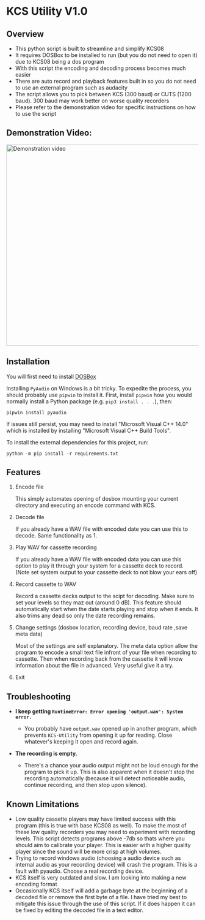 # KCS Utility V1.0

## Overview
- This python script is built to streamline and simplify KCS08
- It requires DOSBox to be installed to run (but you do not need to open it) due to KCS08 being a dos program
- With this script the encoding and decoding process becomes much easier
- There are auto record and playback features built in so you do not need to use an external program such as audacity
- The script allows you to pick between KCS (300 baud) or CUTS (1200 baud). 300 baud may work better on worse quality recorders
- Please refer to the demonstration video for specific instructions on how to use the script

##  Demonstration Video:

<a href="https://www.youtube.com/watch?v=LhpXfOWhbPY
" target="_blank"><img src="http://img.youtube.com/vi/LhpXfOWhbPY/0.jpg" 
alt="Demonstration video" width="700" height="525" border="0" /></a>


## Installation

You will first need to install [DOSBox](https://www.dosbox.com/download.php?main=1)

Installing `PyAudio` on Windows is a bit tricky. To expedite the process, you should probably use `pipwin` to install it. First, install `pipwin` how you would normally install a Python package (e.g. `pip3 install . . .`), then:

```
pipwin install pyaudio
```

If issues still persist, you may need to install "Microsoft Visual C++ 14.0" which is installed by installing "Microsoft Visual C++ Build Tools".

To install the external dependencies for this project, run:
```
python -m pip install -r requirements.txt
```

## Features
1. Encode file
    
    This simply automates opening of dosbox mounting your current directory and executing an encode command with KCS.

2. Decode file
    
    If you already have a WAV file with encoded date you can use this to decode. Same functionality as 1.
    
3. Play WAV for cassette recording
    
    If you already have a WAV file with encoded data you can use this option to play it through your system for a cassette deck to record.
    (Note set system output to your cassette deck to not blow your ears off)

4. Record cassette to WAV
    
    Record a cassette decks output to the scipt for decoding. Make sure to set your levels so they maz out (around 0 dB).
    This feature should automatically start when the date starts playing and stop when it ends.
    It also trims any dead so only the date recording remains.


5. Change settings (dosbox location, recording device, baud rate ,save meta data)

    Most of the settings are self explanatory. The meta data option allow the program to encode a small text file infront of your file when recording to cassette.
    Then when recording back from the cassette it will know information about the file in advanced. Very useful give it a try.

6. Exit

## Troubleshooting

- **I keep getting `RuntimeError: Error opening 'output.wav': System error.`**
    - You probably have `output.wav` opened up in another program, which prevents `KCS-Utility` from opening it up for reading. Close whatever's keeping it open and record again.

- **The recording is empty.**
    - There's a chance your audio output might not be loud enough for the program to pick it up. This is also apparent when it doesn't stop the recording automatically (because it will detect noticeable audio, continue recording, and then stop upon silence).

## Known Limitations

- Low quality cassette players may have limited success with this program (this is true with base KCS08 as well).
  To make the most of these low quality recorders you may need to experiment with recording levels. This script detects programs above -7db so thats where you should aim to calibrate your player. This is easier with a higher quality player since the sound will be more crisp at high volumes.
- Trying to record windows audio (choosing a audio device such as internal audio as your recording device) will crash the program. This is a fault with pyaudio. Choose a real recording device.
- KCS itself is very outdated and slow. I am looking into making a new encoding format
- Occasionally KCS itself will add a garbage byte at the beginning of a decoded file or remove the first byte of a file.
  I have tried my best to mitigate this issue through the use of this script. If it does happen it can be fixed by editing the decoded file in a text editor.
